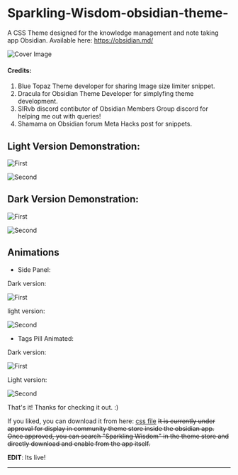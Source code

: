 # Sparkling-Wisdom-obsidian-theme-
A CSS Theme designed for the knowledge management and note taking app Obsidian. Available here: https://obsidian.md/

![Cover Image](https://github.com/learnerfvs/Sparkling-Wisdom-obsidian-theme-/blob/main/sparkling%20wisdom.png)

#### Credits:
1. Blue Topaz Theme developer for sharing Image size limiter snippet.
2. Dracula for Obsidian Theme Developer for simplyfing theme development.
3. SIRvb discord contibutor of Obsidian Members Group discord for helping me out with queries!
4. Shamama on Obsidian forum Meta Hacks post for snippets.


## Light Version Demonstration:


![First](https://github.com/learnerfvs/Sparkling-Wisdom-obsidian-theme-/blob/main/Light%201.png)

![Second](https://github.com/learnerfvs/Sparkling-Wisdom-obsidian-theme-/blob/main/Light%202.png)

## Dark Version Demonstration:

![First](https://github.com/learnerfvs/Sparkling-Wisdom-obsidian-theme-/blob/main/Dark%201.png)

![Second](https://github.com/learnerfvs/Sparkling-Wisdom-obsidian-theme-/blob/main/Dark%202.png)

## Animations

- Side Panel:

Dark version: 

![First](https://github.com/learnerfvs/Sparkling-Wisdom-obsidian-theme-/blob/main/Dark%20Sidebar.gif)

light version:

![Second](https://github.com/learnerfvs/Sparkling-Wisdom-obsidian-theme-/blob/main/Light%20Sidebar.gif)

- Tags Pill Animated:

Dark version: 

![First](https://github.com/learnerfvs/Sparkling-Wisdom-obsidian-theme-/blob/main/Tags%20Dark.gif)

Light version:

![Second](https://github.com/learnerfvs/Sparkling-Wisdom-obsidian-theme-/blob/main/Tags%20Light.gif)


That's it!
Thanks for checking it out. :)

If you liked, you can download it from here: [css file](https://github.com/learnerfvs/Sparkling-Wisdom-obsidian-theme-/blob/main/obsidian.css)
~~It is currently under approval for display in community theme store inside the obsidian app. Once approved, you can search "Sparkling Wisdom" in the theme store and directly download and enable from the app itself.~~

**EDIT**: Its live!

---


